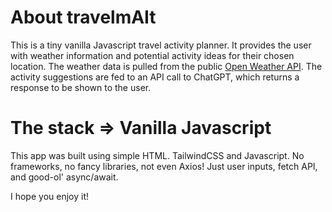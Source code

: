 # About travelmAIt

This is a tiny vanilla Javascript travel activity planner. It provides the user with weather information and potential activity ideas for their chosen location. 
The weather data is pulled from the public [Open Weather API](https://openweathermap.org/api). The activity suggestions are fed to an API call to ChatGPT, which returns a response to be shown to the user. 

# The stack => Vanilla Javascript
This app was built using simple HTML. TailwindCSS and Javascript. 
No frameworks, no fancy libraries, not even Axios! Just user inputs, fetch API, and good-ol' async/await. 

I hope you enjoy it!
